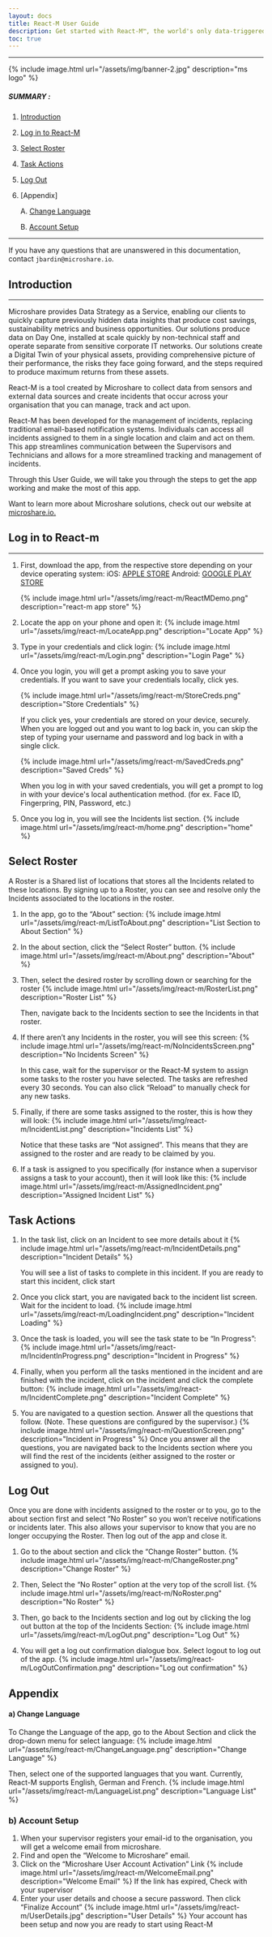 ```yaml
---
layout: docs
title: React-M User Guide
description: Get started with React-M™, the world's only data-triggered Incident management system.
toc: true
---
```


---------------------------------------

{% include image.html url="/assets/img/banner-2.jpg"  description="ms logo" %}

##### SUMMARY : 

1. [Introduction](./#introduction)


2. [Log in to React-M](./#log-in-to-react-m)


3. [Select Roster](./#select-roster)


4. [Task Actions](./#task-actions)


5. [Log Out](./#log-out)


6. [Appendix]

    A. [Change Language](./#change-language)

    B. [Account Setup](./#account-setup)
---------------------------------------

If you have any questions that are unanswered in this documentation, contact `jbardin@microshare.io`.


## Introduction
---------------------------------------

Microshare provides Data Strategy as a Service, enabling our clients to quickly capture previously hidden data insights that produce cost savings, sustainability metrics and business opportunities. Our solutions produce data on Day One, installed at scale quickly by non-technical staff and operate separate from sensitive corporate IT networks. Our solutions create a Digital Twin of your physical assets, providing comprehensive picture of their performance, the risks they face going forward, and the steps required to produce maximum returns from these assets.

React-M is a tool created by Microshare to collect data from sensors and external data sources and create incidents that occur across your organisation that you can manage, track and act upon. 

React-M has been developed for the management of incidents, replacing traditional email-based notification systems. Individuals can access all incidents assigned to them in a single location and claim and act on them. This app streamlines communication between the Supervisors and Technicians and allows for a more streamlined tracking and management of incidents. 

Through this User Guide, we will take you through the steps to get the app working and make the most of this app. 

Want to learn more about Microshare solutions, check out our website at [microshare.io.](https://www.microshare.io/)


## Log in to React-m
---------------------------------------

1. First, download the app, from the respective store depending on your device operating system:
	iOS: [APPLE STORE](https://apps.apple.com/lk/app/react-m/id1600368531?platform=iphone)
	Android: [GOOGLE PLAY STORE](https://play.google.com/store/apps/details?id=io.microshare.reactm&pli=1)
	
	{% include image.html url="/assets/img/react-m/ReactMDemo.png"  description="react-m app store" %}
	
2. Locate the app on your phone and open it:
	{% include image.html url="/assets/img/react-m/LocateApp.png"  description="Locate App" %}
	
3. Type in your credentials and click login:
	{% include image.html url="/assets/img/react-m/Login.png"  description="Login Page" %}

4. Once you login, you will get a prompt asking you to save your credentials. 
	If you want to save your credentials locally, click yes.
	
	{% include image.html url="/assets/img/react-m/StoreCreds.png"  description="Store Credentials" %}
	
	If you click yes, your credentials are stored on your device, securely. When you are logged out and you want to log back in, you can skip the step of typing your username and password and log back in with a single click.
	
	{% include image.html url="/assets/img/react-m/SavedCreds.png"  description="Saved Creds" %}
	
	When you log in with your saved credentials, you will get a prompt to log in with your device's local authentication method. (for ex. Face ID, Fingerpring, PIN, Password, etc.)

5. Once you log in, you will see the Incidents list section.
	{% include image.html url="/assets/img/react-m/home.png"  description="home" %}

## Select Roster

A Roster is a Shared list of locations that stores all the Incidents related to these locations. By signing up to a Roster, you can see and resolve only the Incidents associated to the locations in the roster.

1. In the app, go to the “About” section:
	{% include image.html url="/assets/img/react-m/ListToAbout.png"  description="List Section to About Section" %}

2. In the about section, click the “Select Roster” button.
	{% include image.html url="/assets/img/react-m/About.png"  description="About" %}

3. Then, select the desired roster by scrolling down or searching for the roster
	{% include image.html url="/assets/img/react-m/RosterList.png"  description="Roster List" %}
	
	Then, navigate back to the Incidents section to see the Incidents in that roster.

4. If there aren’t any Incidents in the roster, you will see this screen:
	{% include image.html url="/assets/img/react-m/NoIncidentsScreen.png"  description="No Incidents Screen" %}
	
	In this case, wait for the supervisor or the React-M system to assign some tasks to the roster you have selected. The tasks are refreshed every 30 seconds. You can also click “Reload” to manually check for any new tasks.

5. Finally, if there are some tasks assigned to the roster, this is how they will look:
	{% include image.html url="/assets/img/react-m/IncidentList.png"  description="Incidents List" %}
	
	Notice that these tasks are “Not assigned”. This means that they are assigned to the roster and are ready to be claimed by you.

6. If a task is assigned to you specifically (for instance when a supervisor assigns a task to your account), then it will look like this:
	{% include image.html url="/assets/img/react-m/AssignedIncident.png"  description="Assigned Incident List" %}

## Task Actions

1. In the task list, click on an Incident to see more details about it
	{% include image.html url="/assets/img/react-m/IncidentDetails.png"  description="Incident Details" %}
	
	You will see a list of tasks to complete in this incident. If you are ready to start this incident, click start

2. Once you click start, you are navigated back to the incident list screen. Wait for the incident to load.
	{% include image.html url="/assets/img/react-m/LoadingIncident.png"  description="Incident Loading" %}

3. Once the task is loaded, you will see the task state to be “In Progress”:
	{% include image.html url="/assets/img/react-m/IncidentInProgress.png"  description="Incident in Progress" %}

4. Finally, when you perform all the tasks mentioned in the incident and are finished with the incident, click on the incident and click the complete button:
	{% include image.html url="/assets/img/react-m/IncidentComplete.png"  description="Incident Complete" %}

5. You are navigated to a question section. Answer all the questions that follow. (Note. These questions are configured by the supervisor.)
	{% include image.html url="/assets/img/react-m/QuestionScreen.png"  description="Incident in Progress" %}
	Once you answer all the questions, you are navigated back to the Incidents section where you will find the rest of the incidents (either assigned to the roster or assigned to you).

## Log Out
Once you are done with incidents assigned to the roster or to you, go to the about section first and select “No Roster” so you won’t receive notifications or incidents later. This also allows your supervisor to know that you are no longer occupying the Roster. Then log out of the app and close it.

1. Go to the about section and click the “Change Roster” button.
	{% include image.html url="/assets/img/react-m/ChangeRoster.png"  description="Change Roster" %}

2. Then, Select the “No Roster” option at the very top of the scroll list.
	{% include image.html url="/assets/img/react-m/NoRoster.png"  description="No Roster" %}

3. Then, go back to the Incidents section and log out by clicking the log out button at the top of the Incidents Section:
	{% include image.html url="/assets/img/react-m/LogOut.png"  description="Log Out" %}

4. You will get a log out confirmation dialogue box. Select logout to log out of the app.
	{% include image.html url="/assets/img/react-m/LogOutConfirmation.png"  description="Log out confirmation" %}

## Appendix
#### a) Change Language

To Change the Language of the app, go to the About Section and click the drop-down menu for select language:
	{% include image.html url="/assets/img/react-m/ChangeLanguage.png"  description="Change Language" %}

Then, select one of the supported languages that you want. Currently, React-M supports English, German and French.
	{% include image.html url="/assets/img/react-m/LanguageList.png"  description="Language List" %}

### b) Account Setup

1. When your supervisor registers your email-id to the organisation, you will get a welcome email from microshare.
2. Find and open the “Welcome to Microshare” email.
3. Click on the “Microshare User Account Activation” Link
	{% include image.html url="/assets/img/react-m/WelcomeEmail.png"  description="Welcome Email" %}
	If the link has expired, Check with your supervisor
4. Enter your user details and choose a secure password. Then click “Finalize Account”
	{% include image.html url="/assets/img/react-m/UserDetails.jpg"  description="User Details" %}
	Your account has been setup and now you are ready to start using React-M









 
